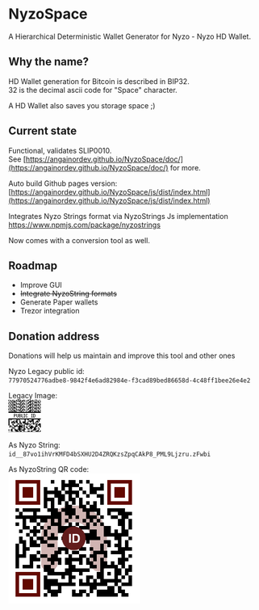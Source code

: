 # NyzoSpace
A Hierarchical Deterministic Wallet Generator for Nyzo - Nyzo HD Wallet.

## Why the name?

HD Wallet generation for Bitcoin is described in BIP32.  
32 is the decimal ascii code for "Space" character.

A HD Wallet also saves you storage space ;)

## Current state

Functional, validates SLIP0010.  
See [https://angainordev.github.io/NyzoSpace/doc/](https://angainordev.github.io/NyzoSpace/doc/) for more.

Auto build Github pages version: [https://angainordev.github.io/NyzoSpace/js/dist/index.html](https://angainordev.github.io/NyzoSpace/js/dist/index.html)

Integrates Nyzo Strings format via NyzoStrings Js implementation https://www.npmjs.com/package/nyzostrings

Now comes with a conversion tool as well.

## Roadmap

- Improve GUI
- ~~Integrate NyzoString formats~~
- Generate Paper wallets
- Trezor integration

## Donation address

Donations will help us maintain and improve this tool and other ones

Nyzo Legacy public id:  
`77970524776adbe8-9842f4e6ad82984e-f3cad89bed86658d-4c48ff1bee26e4e2`

Legacy Image:  
![](https://github.com/AngainorDev/NyzoSpace/raw/master/angainor-pub.png)

As Nyzo String:  
`id__87vo1ihVrKMFD4bSXHU2D4ZRQKzsZpqCAkP8_PML9Ljzru.zFwbi`

As NyzoString QR code:  
![](https://github.com/AngainorDev/NyzoSpace/raw/master/angainor-pub-ns.png)

